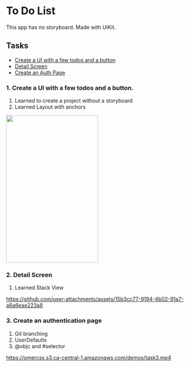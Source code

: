 # To Do List 

This app has no storyboard. Made with UIKit. 

## Tasks
* <a href="#task1">Create a UI with a few todos and a button</a>
* <a href="#task2">Detail Screen</a>
* <a href="#task3">Create an Auth Page</a>

### <h3 id="task1">1. Create a UI with a few todos and a button.</h3> 

  1. Learned to create a project without a storyboard 
  2. Learned Layout with anchors

<img src="https://github.com/user-attachments/assets/c5501614-dc3c-4677-af5c-309bc67b14a3" width="250px" height="400px" />

### <h3 id="task2"> 2. Detail Screen </h3>
  1. Learned Stack View

https://github.com/user-attachments/assets/15b3cc77-9194-4b02-91a7-a8a6eae223a8

### <h3 id="task3">3. Create an authentication page</h3>
  1. Git branching
  2. UserDefaults
  3. @objc and #selector

https://omercsx.s3.ca-central-1.amazonaws.com/demos/task3.mp4

